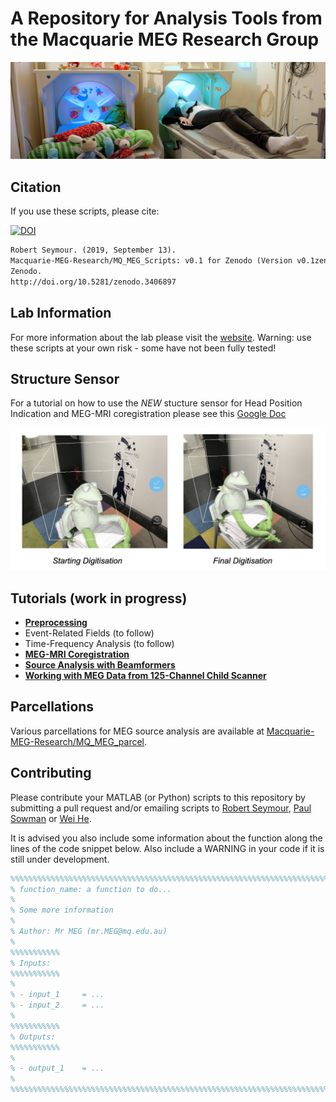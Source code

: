 # A Repository for Analysis Tools from the Macquarie MEG Research Group

![MEG_banner_Paul-wright.gif](/docs/MEG_banner_Paul-wright.gif)

## Citation

If you use these scripts, please cite:

[![DOI](https://zenodo.org/badge/176198353.svg)](https://zenodo.org/badge/latestdoi/176198353)
```markdown
Robert Seymour. (2019, September 13).
Macquarie-MEG-Research/MQ_MEG_Scripts: v0.1 for Zenodo (Version v0.1zenodo).
Zenodo.
http://doi.org/10.5281/zenodo.3406897
```

## Lab Information

For more information about the lab please visit the [website](https://www.mq.edu.au/research/research-centres-groups-and-facilities/healthy-people/facilities/meg). Warning: use these scripts at your own risk - some have not been fully tested!

## Structure Sensor

For a tutorial on how to use the *NEW* stucture sensor for Head Position Indication and MEG-MRI coregistration please see this [Google Doc](https://docs.google.com/document/d/1X0Zwd958qo37L4HHoe1UL_K_kgUm_4xULtEzGmpH_nY/edit?usp=sharing)

![kermit](/docs/kermet_ipad.png)

## Tutorials (work in progress)

- **[Preprocessing](https://macquarie-meg-research.github.io/MQ_MEG_Scripts/docs/mq_preprocessing_example.html)**
- Event-Related Fields (to follow)
- Time-Frequency Analysis (to follow)
- **[MEG-MRI Coregistration](https://macquarie-meg-research.github.io/MQ_MEG_Scripts/docs/meg_mri_coreg_tutorial.html)**
- **[Source Analysis with Beamformers](https://macquarie-meg-research.github.io/MQ_MEG_Scripts/docs/mq_source_tutorial.html)**
- **[Working with MEG Data from 125-Channel Child Scanner](https://macquarie-meg-research.github.io/MQ_MEG_Scripts/docs/mq_child_MEG_example.html)**

## Parcellations

Various parcellations for MEG source analysis are available at [Macquarie-MEG-Research/MQ_MEG_parcel](https://github.com/Macquarie-MEG-Research/MQ_MEG_parcel).

## Contributing

Please contribute your MATLAB (or Python) scripts to this repository by submitting a pull request and/or emailing scripts to [Robert Seymour](mailto:robert.seymour@mq.edu.au), [Paul Sowman](mailto:paul.sowman@mq.edu.au) or [Wei He](mailto:wei.he@mq.edu.au).

It is advised you also include some information about the function along the lines of the code snippet below. Also include a WARNING in your code if it is still under development.

```matlab
%%%%%%%%%%%%%%%%%%%%%%%%%%%%%%%%%%%%%%%%%%%%%%%%%%%%%%%%%%%%%%%%%%%%%%%%%%%%%%%%%%%
% function_name: a function to do...
%
% Some more information
%
% Author: Mr MEG (mr.MEG@mq.edu.au)
%
%%%%%%%%%%%
% Inputs:
%%%%%%%%%%%
%
% - input_1     = ...
% - input_2     = ...
%
%%%%%%%%%%%
% Outputs:
%%%%%%%%%%%
%
% - output_1    = ...
%
%%%%%%%%%%%%%%%%%%%%%%%%%%%%%%%%%%%%%%%%%%%%%%%%%%%%%%%%%%%%%%%%%%%%%%%%%%%%%%%%%%%
```
